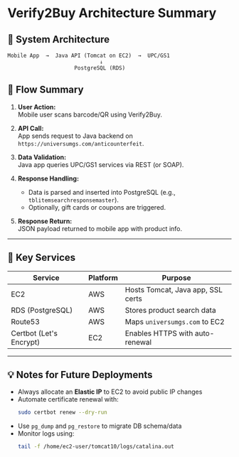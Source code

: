 # Verify2Buy Architecture Summary

## 🧱 System Architecture

```
Mobile App  →  Java API (Tomcat on EC2)  →  UPC/GS1
                             ↓
                     PostgreSQL (RDS)
```

## 🧾 Flow Summary

1. **User Action:**  
   Mobile user scans barcode/QR using Verify2Buy.

2. **API Call:**  
   App sends request to Java backend on `https://universumgs.com/anticounterfeit`.

3. **Data Validation:**  
   Java app queries UPC/GS1 services via REST (or SOAP).

4. **Response Handling:**
   - Data is parsed and inserted into PostgreSQL (e.g., `tblitemsearchresponsemaster`).
   - Optionally, gift cards or coupons are triggered.

5. **Response Return:**  
   JSON payload returned to mobile app with product info.

---

## 🧰 Key Services

| Service               | Platform          | Purpose                                |
|-----------------------|-------------------|----------------------------------------|
| EC2                   | AWS               | Hosts Tomcat, Java app, SSL certs      |
| RDS (PostgreSQL)      | AWS               | Stores product search data             |
| Route53               | AWS               | Maps `universumgs.com` to EC2          |
| Certbot (Let's Encrypt)| EC2              | Enables HTTPS with auto-renewal        |

---

## 💡 Notes for Future Deployments

- Always allocate an **Elastic IP** to EC2 to avoid public IP changes
- Automate certificate renewal with:
  ```bash
  sudo certbot renew --dry-run
  ```
- Use `pg_dump` and `pg_restore` to migrate DB schema/data
- Monitor logs using:
  ```bash
  tail -f /home/ec2-user/tomcat10/logs/catalina.out
  ```
